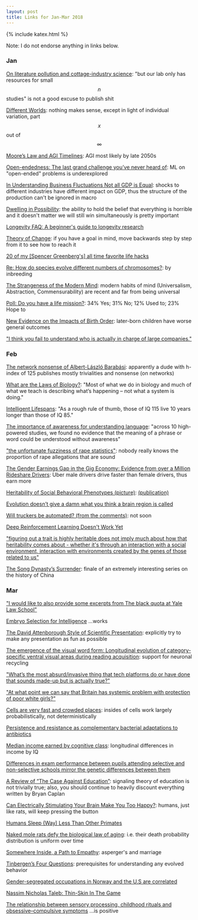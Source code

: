 ```yaml
---
layout: post
title: Links for Jan-Mar 2018
---
```


{% include katex.html %}

Note: I do not endorse anything in links below.

### Jan

[On literature pollution and cottage-industry science](http://www.wiringthebrain.com/2015/12/on-literature-pollution-and-cottage.html): "but our lab only has resources for small $$ n $$ studies" is not a good excuse to publish shit

[Different Worlds](http://slatestarcodex.com/2017/10/02/different-worlds/): nothing makes sense, except in light of individual variation, part $$ x $$ out of $$ \infty $$

[Moore’s Law and AGI Timelines](http://www.bayesianinvestor.com/blog/index.php/2017/12/21/moores-law-and-agi-timelines/): AGI most likely by late 2050s

[Open-endedness: The last grand challenge you’ve never heard of](https://www.oreilly.com/ideas/open-endedness-the-last-grand-challenge-youve-never-heard-of): ML on "open-ended" problems is underexplored

[In Understanding Business Fluctuations Not all GDP is Equal](https://marginalrevolution.com/marginalrevolution/2017/12/not-gdp-equal.html): shocks to different industries have different impact on GDP, thus the structure of the production can't be ignored in macro

[Dwelling in Possibility](https://srconstantin.wordpress.com/2017/05/18/dwelling-in-possibility/): the ability to hold the belief that everything is horrible and it doesn't matter we will still win simultaneously is pretty important

[Longevity FAQ: A beginner's guide to longevity research](https://www.ldeming.com/longevityfaq)

[Theory of Change](http://www.aaronsw.com/weblog/theoryofchange): if you have a goal in mind, move backwards step by step from it to see how to reach it

[20 of my \[Spencer Greenberg's\] all time favorite life hacks](https://www.facebook.com/spencer.greenberg/posts/10103586655545332)

[Re: How do species evolve different numbers of chromosomes?](http://www.madsci.org/posts/archives/1997-12/875507503.Ge.r.html): by inbreeding

[The Strangeness of the Modern Mind](https://alastairadversaria.com/2017/12/07/the-strangeness-of-the-modern-mind/): modern habits of mind (Universalism, Abstraction, Commensurability) are recent and far from being universal

[Poll: Do you have a life mission?](https://twitter.com/vgr/status/950153147564965888): 34% Yes; 31% No; 12% Used to; 23% Hope to

[New Evidence on the Impacts of Birth Order](https://www.nber.org/reporter/2017number4/black.html): later-born children have worse general outcomes

["I think you fail to understand who is actually in charge of large companies."](https://www.reddit.com/r/slatestarcodex/comments/7owlui/culture_war_roundup_for_the_week_of_january_8/dsl087t/?st=jcq1n80u&sh=3ae7cc31)

### Feb

[The network nonsense of Albert-László Barabási](https://news.ycombinator.com/item?id=9555547): apparently a dude with h-index of 125 publishes mostly trivialities and nonsense (on networks)

[What are the Laws of Biology?](http://www.wiringthebrain.com/2017/09/what-are-laws-of-biology.html): "Most of what we do in biology and much of what we teach is describing what’s happening – not what a system is doing."

[Intelligent Lifespans](https://www.unz.com/jthompson/intelligent-lifespans/): "As a rough rule of thumb, those of IQ 115 live 10 years longer than those of IQ 85."

[The importance of awareness for understanding language](https://psyarxiv.com/266vp/): "across 10 high-powered studies, we found no evidence that the meaning of a phrase or word could be understood without awareness"

["the unfortunate fuzziness of rape statistics"](https://www.reddit.com/r/slatestarcodex/comments/7vf0u2/culture_war_roundup_for_the_week_of_february_5/dtxvvlf/?st=jfv2dypi&sh=d3ae82f4): nobody really knows the proportion of rape allegations that are sound

[The Gender Earnings Gap in the Gig Economy: Evidence from over a Million Rideshare Drivers](https://web.stanford.edu/~diamondr/UberPayGap.pdf): Uber male drivers drive faster than female drivers, thus earn more

[Heritability of Social Behavioral Phenotypes (picture)](http://www.cell.com/cms/attachment/2024855858/2044527855/gr3_lrg.jpg): [(publication)](http://www.cell.com/neuron/fulltext/S0896-6273(10)00137-6)

[Evolution doesn’t give a damn what you think a brain region is called](https://medium.com/the-spike/evolution-doesnt-give-a-damn-what-you-think-a-brain-region-is-called-1c9c5f80ab89)

[Will truckers be automated? (from the comments)](https://marginalrevolution.com/marginalrevolution/2018/02/will-truckers-automated-comments.html): not soon

[Deep Reinforcement Learning Doesn't Work Yet](https://www.alexirpan.com/2018/02/14/rl-hard.html)

["figuring out a trait is highly heritable does not imply much about how that heritability comes about - whether it's through an interaction with a social environment, interaction with environments created by the genes of those related to us"](https://www.reddit.com/r/slatestarcodex/comments/7s67aj/culture_war_roundup_for_the_week_of_january_22/dt9j1g3/?context=3&sort=best&st=jdlpnjlk&sh=04aa8bcd)

[The Song Dynasty’s Surrender](https://bloodyshovel.wordpress.com/2016/04/26/the-song-dynastys-surrender/): finale of an extremely interesting series on the history of China

### Mar

["I would like to also provide some excerpts from The black quota at Yale Law School"](https://www.reddit.com/r/slatestarcodex/comments/826dd4/culture_war_roundup_for_the_week_of_march_5_2018/dvcxe7w/?st=jfr2uqza&sh=9d2cbe9b)

[Embryo Selection for Intelligence](https://www.gwern.net/Embryo-selection) ...works

[The David Attenborough Style of Scientific Presentation](https://www.k-state.edu/grad/students/three-minute-thesis/David%20Attenborough%20talk%20technique%202018.pdf): explicitly try to make any presentation as fun as possible

[The emergence of the visual word form: Longitudinal evolution of category-specific ventral visual areas during reading acquisition](http://journals.plos.org/plosbiology/article?id=10.1371/journal.pbio.2004103): support for neuronal recycling

["What’s the most absurd/invasive thing that tech platforms do or have done that sounds made-up but is actually true?"](https://twitter.com/hypervisible/status/946822278582603777)

["At what point we can say that Britain has systemic problem with protection of poor white girls?"](https://www.reddit.com/r/slatestarcodex/comments/83v587/culture_war_roundup_for_the_week_of_march_12_2018/dvu8zm5/?st=jfr2yuql&sh=be2b6a07)

[Cells are very fast and crowded places](http://www.righto.com/2011/07/cells-are-very-fast-and-crowded-places.html): insides of cells work largely probabilistically, not deterministically

[Persistence and resistance as complementary bacterial adaptations to antibiotics](https://onlinelibrary.wiley.com/doi/10.1111/jeb.12864/)

[Median income earned by cognitive class](https://twitter.com/CapHoratius/status/976487114136342528): longitudinal differences in income by IQ

[Differences in exam performance between pupils attending selective and non-selective schools mirror the genetic differences between them](https://www.nature.com/articles/s41539-018-0019-8)

[A Review of “The Case Against Education”](https://medium.com/@Reisen_0/a-review-of-the-case-against-education-bacc120cb8cd): signaling theory of education is not trivially true; also, you should continue to heavily discount everything written by Bryan Caplan

[Can Electrically Stimulating Your Brain Make You Too Happy?](https://www.theatlantic.com/health/archive/2018/03/pleasure-shock-deep-brain-stimulation-happiness/556043/): humans, just like rats, will keep pressing the button

[Humans Sleep (Way) Less Than Other Primates](https://www.acsh.org/news/2018/03/13/humans-sleep-way-less-other-primates-12693)

[Naked mole rats defy the biological law of aging](http://www.sciencemag.org/news/2018/01/naked-mole-rats-defy-biological-law-aging): i.e. their death probability distribution is uniform over time

[Somewhere Inside, a Path to Empathy](https://www.nytimes.com/2009/05/17/fashion/17love.html): asperger's and marriage

[Tinbergen’s Four Questions](https://twitter.com/SteveStuWill/status/944716597788155911): prerequisites for understanding any evolved behavior

[Gender-segregated occupations in Norway and the U.S are correlated](https://twitter.com/RCAFDM/status/968127421470969856)

[Nassim Nicholas Taleb: Thin-Skin In The Game](http://greyenlightenment.com/nassim-nicholas-taleb-thin-skinned-and-wrong/)

[The relationship between sensory processing, childhood rituals and obsessive–compulsive symptoms](https://www.sciencedirect.com/science/article/pii/S0005791611000954) ...is positive